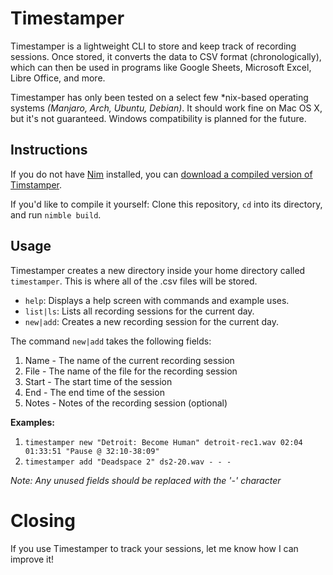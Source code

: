 # Timestamper

Timestamper is a lightweight CLI to store and keep track of recording sessions. Once stored, it converts the data to CSV format (chronologically), which can then be used in programs like Google Sheets, Microsoft Excel, Libre Office, and more.  

Timestamper has only been tested on a select few \*nix-based operating systems *(Manjaro, Arch, Ubuntu, Debian)*. It should work fine on Mac OS X, but it's not guaranteed. Windows compatibility is planned for the future.

## Instructions

If you do not have [Nim](https://nim-lang.org) installed, you can [download a compiled version of Timstamper](https://github.com/0pixels/timestamper/releases).

If you'd like to compile it yourself: Clone this repository, `cd` into its directory, and run `nimble build`.

## Usage

Timestamper creates a new directory inside your home directory called `timestamper`. This is where all of the .csv files will be stored.

* `help`: Displays a help screen with commands and example uses.
* `list|ls`: Lists all recording sessions for the current day.
* `new|add`: Creates a new recording session for the current day.

The command `new|add` takes the following fields:  

1. Name - The name of the current recording session  
2. File - The name of the file for the recording session  
3. Start - The start time of the session  
4. End - The end time of the session  
5. Notes - Notes of the recording session (optional)  

**Examples:**  

1. `timestamper new "Detroit: Become Human" detroit-rec1.wav 02:04 01:33:51 "Pause @ 32:10-38:09"`  
2. `timestamper add "Deadspace 2" ds2-20.wav - - -`

*Note: Any unused fields should be replaced with the '-' character* 


# Closing

If you use Timestamper to track your sessions, let me know how I can improve it!
